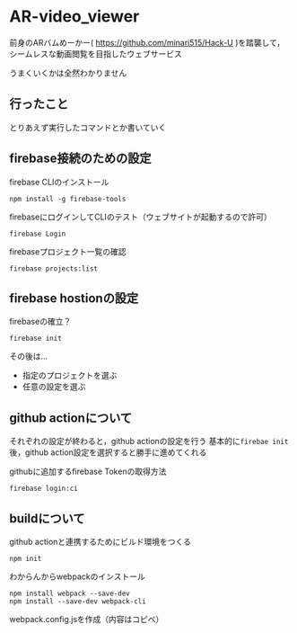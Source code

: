 # AR-video_viewer

前身のARバムめーかー( https://github.com/minari515/Hack-U )を踏襲して，シームレスな動画閲覧を目指したウェブサービス

うまくいくかは全然わかりません

## 行ったこと

とりあえず実行したコマンドとか書いていく

## firebase接続のための設定

firebase CLIのインストール
```
npm install -g firebase-tools
```

firebaseにログインしてCLIのテスト（ウェブサイトが起動するので許可）
```
firebase Login
```

firebaseプロジェクト一覧の確認
```
firebase projects:list
```

## firebase hostionの設定

firebaseの確立？
```
firebase init
```
その後は…
- 指定のプロジェクトを選ぶ
- 任意の設定を選ぶ

## github actionについて
それぞれの設定が終わると，github actionの設定を行う
基本的に```firebae init```後，github action設定を選択すると勝手に進めてくれる

githubに追加するfirebase Tokenの取得方法
```
firebase login:ci
```

## buildについて

github actionと連携するためにビルド環境をつくる
```
npm init
```

わからんからwebpackのインストール
```
npm install webpack --save-dev
npm install --save-dev webpack-cli
```
webpack.config.jsを作成（内容はコピペ）